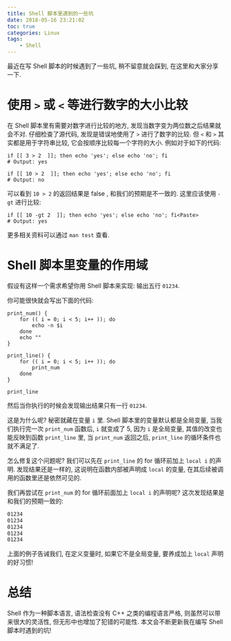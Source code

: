 ```yaml
---
title: Shell 脚本里遇到的一些坑
date: 2018-05-16 23:21:02
toc: true
categories: Linux
tags:
    - Shell
---
```


最近在写 Shell 脚本的时候遇到了一些坑, 稍不留意就会踩到,
在这里和大家分享一下.

<!--more-->

# 使用 `>` 或 `<` 等进行数字的大小比较

在 Shell 脚本里有需要对数字进行比较的地方, 发现当数字变为两位数之后结果就会不对.
仔细检查了源代码, 发现是错误地使用了 `>` 进行了数字的比较.
但 `<` 和 `>` 其实都是用于字符串比较, 它会按顺序比较每一个字符的大小.
例如对于如下的代码:

```shell
if [[ 3 > 2  ]]; then echo 'yes'; else echo 'no'; fi
# Output: yes

if [[ 10 > 2  ]]; then echo 'yes'; else echo 'no'; fi
# Output: no
```

可以看到 `10 > 2` 的返回结果是 false , 和我们的预期是不一致的. 这里应该使用 `-gt`
进行比较:

```shell
if [[ 10 -gt 2  ]]; then echo 'yes'; else echo 'no'; fi<Paste>
# Output: yes
```

更多相关资料可以通过 `man test` 查看.

# Shell 脚本里变量的作用域

假设有这样一个需求希望你用 Shell 脚本来实现: 输出五行 `01234`.

你可能很快就会写出下面的代码:

```shell
print_num() {
    for (( i = 0; i < 5; i++ )); do
        echo -n $i
    done
    echo ""
}

print_line() {
    for (( i = 0; i < 5; i++ )); do
        print_num
    done
}

print_line
```

然后当你执行的时候会发现输出结果只有一行 `01234`.

这是为什么呢? 秘密就藏在变量 `i` 里. Shell 脚本里的变量默认都是全局变量,
当我们执行完一次 `print_num` 函数后, `i` 就变成了 5, 因为 `i` 是全局变量,
其值的改变也能反映到函数 `print_line` 里, 当 `print_num` 返回之后, `print_line` 的循环条件也就不满足了.

怎么修复这个问题呢? 我们可以先在 `print_line` 的 for 循环前加上 `local i` 的声明.
发现结果还是一样的, 这说明在函数内部被声明成 `local` 的变量, 在其后续被调用的函数里还是依然可见的.

我们再尝试在 `print_num` 的 for 循环前面加上 `local i` 的声明呢? 这次发现结果是和我们的预期一致的:

```txt
01234
01234
01234
01234
01234
```

上面的例子告诫我们, 在定义变量时, 如果它不是全局变量, 要养成加上 `local` 声明的好习惯!

# 总结

Shell 作为一种脚本语言, 语法检查没有 C++ 之类的编程语言严格, 则虽然可以带来很大的灵活性,
但无形中也增加了犯错的可能性. 本文会不断更新我在编写 Shell 脚本时遇到的坑!
